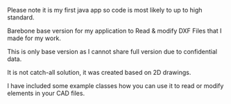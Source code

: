Please note it is my first java app so code is most likely to up to high standard.

Barebone base version for my application to Read & modify DXF Files that I made for my work.

This is only base version as I cannot share full version due to confidential data.

It is not catch-all solution, it was created based on 2D drawings.

I have included some example classes how you can use it to read or modify elements in your CAD files.
